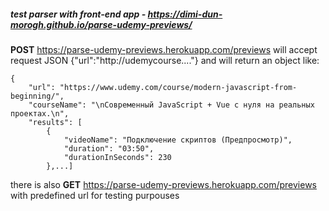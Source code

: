 
##### test parser with front-end app - https://dimi-dun-morogh.github.io/parse-udemy-previews/  <br>

**POST** https://parse-udemy-previews.herokuapp.com/previews
will accept request JSON  {"url":"http://udemycourse...."} and will return an object like:
```
{
    "url": "https://www.udemy.com/course/modern-javascript-from-beginning/",
    "courseName": "\nСовременный JavaScript + Vue с нуля на реальных проектах.\n",
    "results": [
        {
            "videoName": "Подключение скриптов (Предпросмотр)",
            "duration": "03:50",
            "durationInSeconds": 230
        },...]
```
there is also **GET** https://parse-udemy-previews.herokuapp.com/previews with predefined url for testing purpouses